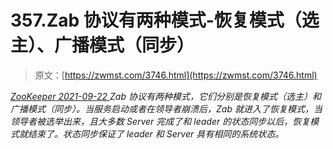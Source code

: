 <!--yml
category: 未分类
date: 0001-01-01 00:00:00
--->

# 357.Zab 协议有两种模式-恢复模式（选主）、广播模式（同步）

> 原文：[https://zwmst.com/3746.html](https://zwmst.com/3746.html)

   [ *ZooKeeper* ](https://zwmst.com/zookeeper)*[ <time datetime="2021-09-22T23:30:27+08:00"> 2021-09-22 </time> ](https://zwmst.com/3746.html)  Zab 协议有两种模式，它们分别是恢复模式（选主）和广播模式（同步）。当服务启动或者在领导者崩溃后，Zab 就进入了恢复模式，当领导者被选举出来，且大多数 Server 完成了和 leader 的状态同步以后，恢复模式就结束了。状态同步保证了 leader 和 Server 具有相同的系统状态。*